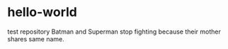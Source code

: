# hello-world
test repository
Batman and Superman stop fighting because their mother shares same name.
